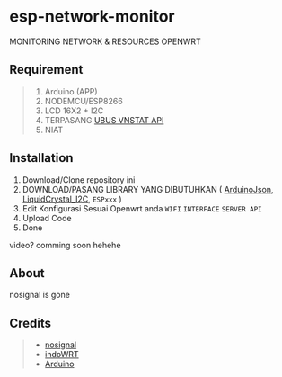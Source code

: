 # esp-network-monitor
MONITORING NETWORK & RESOURCES OPENWRT

## Requirement
> 1. Arduino (APP)
> 2. NODEMCU/ESP8266
> 3. LCD 16X2 + I2C
> 4. TERPASANG [UBUS VNSTAT API](https://github.com/nosignals/ubus-vnstat-api)
> 5. NIAT

## Installation
1. Download/Clone repository ini
2. DOWNLOAD/PASANG LIBRARY YANG DIBUTUHKAN ( [ArduinoJson](https://arduinojson.org/), [LiquidCrystal_I2C](https://github.com/johnrickman/LiquidCrystal_I2C), `ESPxxx` )
3. Edit Konfigurasi Sesuai Openwrt anda `WIFI`  `INTERFACE` `SERVER API`
4. Upload Code
5. Done

video? comming soon hehehe

## About
nosignal is gone

## Credits
> - [nosignal](https://github.com/nosignals)
> - [indoWRT](https://www.facebook.com/groups/728998271085718)
> - [Arduino](https://www.arduino.cc)
